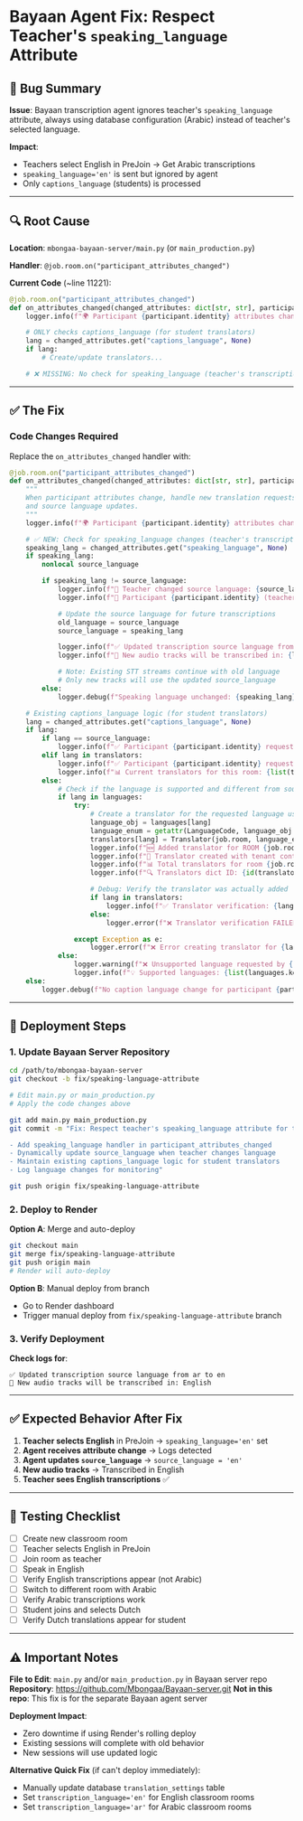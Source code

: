 # Bayaan Agent Fix: Respect Teacher's `speaking_language` Attribute

## 🐛 Bug Summary

**Issue**: Bayaan transcription agent ignores teacher's `speaking_language` attribute, always using database configuration (Arabic) instead of teacher's selected language.

**Impact**:
- Teachers select English in PreJoin → Get Arabic transcriptions
- `speaking_language='en'` is sent but ignored by agent
- Only `captions_language` (students) is processed

---

## 🔍 Root Cause

**Location**: `mbongaa-bayaan-server/main.py` (or `main_production.py`)

**Handler**: `@job.room.on("participant_attributes_changed")`

**Current Code** (~line 11221):
```python
@job.room.on("participant_attributes_changed")
def on_attributes_changed(changed_attributes: dict[str, str], participant: rtc.Participant):
    logger.info(f"🌍 Participant {participant.identity} attributes changed: {changed_attributes}")

    # ONLY checks captions_language (for student translators)
    lang = changed_attributes.get("captions_language", None)
    if lang:
        # Create/update translators...

    # ❌ MISSING: No check for speaking_language (teacher's transcription language)
```

---

## ✅ The Fix

### Code Changes Required

Replace the `on_attributes_changed` handler with:

```python
@job.room.on("participant_attributes_changed")
def on_attributes_changed(changed_attributes: dict[str, str], participant: rtc.Participant):
    """
    When participant attributes change, handle new translation requests
    and source language updates.
    """
    logger.info(f"🌍 Participant {participant.identity} attributes changed: {changed_attributes}")

    # ✅ NEW: Check for speaking_language changes (teacher's transcription language)
    speaking_lang = changed_attributes.get("speaking_language", None)
    if speaking_lang:
        nonlocal source_language

        if speaking_lang != source_language:
            logger.info(f"🔄 Teacher changed source language: {source_language} → {speaking_lang}")
            logger.info(f"🎤 Participant {participant.identity} (teacher) now speaking in: {languages.get(speaking_lang, {}).get('name', speaking_lang)}")

            # Update the source language for future transcriptions
            old_language = source_language
            source_language = speaking_lang

            logger.info(f"✅ Updated transcription source language from {old_language} to {source_language}")
            logger.info(f"📝 New audio tracks will be transcribed in: {languages.get(source_language, {}).get('name', source_language)}")

            # Note: Existing STT streams continue with old language
            # Only new tracks will use the updated source_language
        else:
            logger.debug(f"Speaking language unchanged: {speaking_lang}")

    # Existing captions_language logic (for student translators)
    lang = changed_attributes.get("captions_language", None)
    if lang:
        if lang == source_language:
            logger.info(f"✅ Participant {participant.identity} requested {languages[source_language].name} (source language - no translation needed)")
        elif lang in translators:
            logger.info(f"✅ Participant {participant.identity} requested existing language: {lang}")
            logger.info(f"📊 Current translators for this room: {list(translators.keys())}")
        else:
            # Check if the language is supported and different from source language
            if lang in languages:
                try:
                    # Create a translator for the requested language using the language enum
                    language_obj = languages[lang]
                    language_enum = getattr(LanguageCode, language_obj.name)
                    translators[lang] = Translator(job.room, language_enum, tenant_context, broadcast_to_displays)
                    logger.info(f"🆕 Added translator for ROOM {job.room.name} (requested by {participant.identity}), language: {language_obj.name}")
                    logger.info(f"🏢 Translator created with tenant context: mosque_id={tenant_context.get('mosque_id')}")
                    logger.info(f"📊 Total translators for room {job.room.name}: {len(translators)} -> {list(translators.keys())}")
                    logger.info(f"🔍 Translators dict ID: {id(translators)}")

                    # Debug: Verify the translator was actually added
                    if lang in translators:
                        logger.info(f"✅ Translator verification: {lang} successfully added to room translators")
                    else:
                        logger.error(f"❌ Translator verification FAILED: {lang} not found in translators dict")

                except Exception as e:
                    logger.error(f"❌ Error creating translator for {lang}: {str(e)}")
            else:
                logger.warning(f"❌ Unsupported language requested by {participant.identity}: {lang}")
                logger.info(f"💡 Supported languages: {list(languages.keys())}")
    else:
        logger.debug(f"No caption language change for participant {participant.identity}")
```

---

## 🚀 Deployment Steps

### 1. Update Bayaan Server Repository

```bash
cd /path/to/mbongaa-bayaan-server
git checkout -b fix/speaking-language-attribute

# Edit main.py or main_production.py
# Apply the code changes above

git add main.py main_production.py
git commit -m "Fix: Respect teacher's speaking_language attribute for transcription

- Add speaking_language handler in participant_attributes_changed
- Dynamically update source_language when teacher changes language
- Maintain existing captions_language logic for student translators
- Log language changes for monitoring"

git push origin fix/speaking-language-attribute
```

### 2. Deploy to Render

**Option A**: Merge and auto-deploy
```bash
git checkout main
git merge fix/speaking-language-attribute
git push origin main
# Render will auto-deploy
```

**Option B**: Manual deploy from branch
- Go to Render dashboard
- Trigger manual deploy from `fix/speaking-language-attribute` branch

### 3. Verify Deployment

**Check logs for**:
```
✅ Updated transcription source language from ar to en
📝 New audio tracks will be transcribed in: English
```

---

## ✅ Expected Behavior After Fix

1. **Teacher selects English** in PreJoin → `speaking_language='en'` set
2. **Agent receives attribute change** → Logs detected
3. **Agent updates `source_language`** → `source_language = 'en'`
4. **New audio tracks** → Transcribed in English
5. **Teacher sees English transcriptions** ✅

---

## 📝 Testing Checklist

- [ ] Create new classroom room
- [ ] Teacher selects English in PreJoin
- [ ] Join room as teacher
- [ ] Speak in English
- [ ] Verify English transcriptions appear (not Arabic)
- [ ] Switch to different room with Arabic
- [ ] Verify Arabic transcriptions work
- [ ] Student joins and selects Dutch
- [ ] Verify Dutch translations appear for student

---

## ⚠️ Important Notes

**File to Edit**: `main.py` and/or `main_production.py` in Bayaan server repo
**Repository**: https://github.com/Mbongaa/Bayaan-server.git
**Not in this repo**: This fix is for the separate Bayaan agent server

**Deployment Impact**:
- Zero downtime if using Render's rolling deploy
- Existing sessions will complete with old behavior
- New sessions will use updated logic

**Alternative Quick Fix** (if can't deploy immediately):
- Manually update database `translation_settings` table
- Set `transcription_language='en'` for English classroom rooms
- Set `transcription_language='ar'` for Arabic classroom rooms
